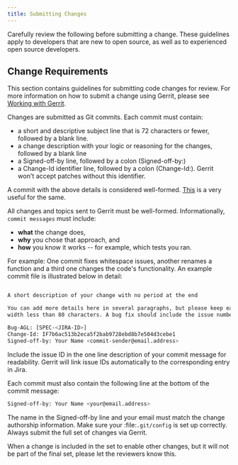 ```yaml
---
title: Submitting Changes
---
```


Carefully review the following before submitting a change. These
guidelines apply to developers that are new to open source, as well as
to experienced open source developers.

## Change Requirements


This section contains guidelines for submitting code changes for review.
For more information on how to submit a change using Gerrit, please see [Working with Gerrit](./3_Working_with_Gerrit.md).

Changes are submitted as Git commits. Each commit must contain:

-  a short and descriptive subject line that is 72 characters or fewer,
   followed by a blank line.
-  a change description with your logic or reasoning for the changes,
   followed by a blank line
-  a Signed-off-by line, followed by a colon (Signed-off-by:)
-  a Change-Id identifier line, followed by a colon (Change-Id:). Gerrit won't accept patches without this identifier.

A commit with the above details is considered well-formed. [This](https://chris.beams.io/posts/git-commit/) is a very useful for the same.

All changes and topics sent to Gerrit must be well-formed.
Informationally, ``commit messages`` must include:

-  **what** the change does,
-  **why** you chose that approach, and
-  **how** you know it works -- for example, which tests you ran.

For example: One commit fixes whitespace issues, another renames a
function and a third one changes the code's functionality. An example
commit file is illustrated below in detail:

```sh

A short description of your change with no period at the end

You can add more details here in several paragraphs, but please keep each line
width less than 80 characters. A bug fix should include the issue number.

Bug-AGL: [SPEC-<JIRA-ID>]
Change-Id: IF7b6ac513b2eca5f2bab9728ebd8b7e504d3cebe1
Signed-off-by: Your Name <commit-sender@email.address>
```

Include the issue ID in the one line description of your commit message for
readability. Gerrit will link issue IDs automatically to the corresponding
entry in Jira.

Each commit must also contain the following line at the bottom of the commit
message:

```sh
Signed-off-by: Your Name <your@email.address>
```

The name in the Signed-off-by line and your email must match the change
authorship information. Make sure your :file:``.git/config`` is set up
correctly. Always submit the full set of changes via Gerrit.

When a change is included in the set to enable other changes, but it
will not be part of the final set, please let the reviewers know this.
